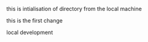 this is intialisation of directory from the local machine

this is the first change

local development  
